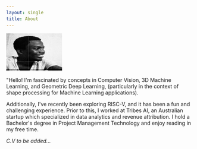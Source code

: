 ```yaml
---
layout: single
title: About
---
```


<img src="/me.jpeg" alt="My picture" width="150" height="100" />

"Hello! I'm fascinated by concepts in Computer Vision, 3D Machine Learning, and Geometric Deep Learning, (particularly in the context of shape processing for Machine Learning applications). 

Additionally, I've recently been exploring RISC-V, and it has been a fun and challenging experience. Prior to this, I worked at Tribes AI, an Australian startup which specialized in data analytics and revenue attribution. I hold a Bachelor's degree in Project Management Technology and enjoy reading in my free time.

*C.V to be added...*